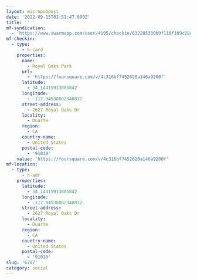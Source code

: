 ```yaml
---
layout: micropubpost
date: '2022-09-15T01:51:47.000Z'
title: ''
mf-syndication:
  - 'https://www.swarmapp.com/user/4195/checkin/632285330b9f116f109c28a1'
mf-checkin:
  - type:
      - h-card
    properties:
      name:
        - Royal Oaks Park
      url:
        - 'https://foursquare.com/v/4c316bf7452620a146a9200f'
      latitude:
        - 34.14415913805842
      longitude:
        - -117.94530802340832
      street-address:
        - 2627 Royal Oaks Dr
      locality:
        - Duarte
      region:
        - CA
      country-name:
        - United States
      postal-code:
        - '91010'
    value: 'https://foursquare.com/v/4c316bf7452620a146a9200f'
mf-location:
  - type:
      - h-adr
    properties:
      latitude:
        - 34.14415913805842
      longitude:
        - -117.94530802340832
      street-address:
        - 2627 Royal Oaks Dr
      locality:
        - Duarte
      region:
        - CA
      country-name:
        - United States
      postal-code:
        - '91010'
slug: '6707'
category: social
---
```


